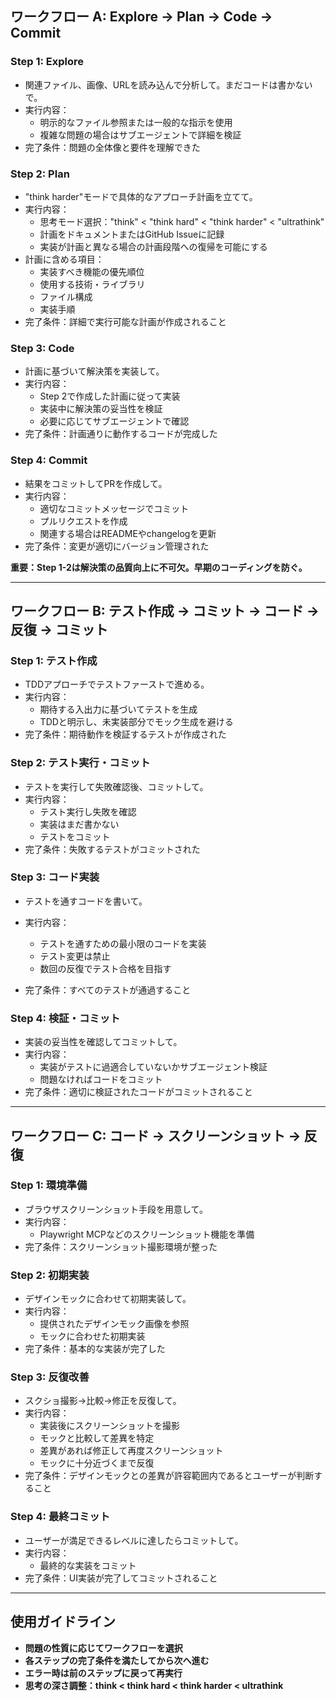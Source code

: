 ## ワークフロー A: Explore → Plan → Code → Commit

### Step 1: Explore
- 関連ファイル、画像、URLを読み込んで分析して。まだコードは書かないで。
- 実行内容：
  - 明示的なファイル参照または一般的な指示を使用
  - 複雑な問題の場合はサブエージェントで詳細を検証
- 完了条件：問題の全体像と要件を理解できた

### Step 2: Plan
- "think harder"モードで具体的なアプローチ計画を立てて。
- 実行内容：
  - 思考モード選択："think" < "think hard" < "think harder" < "ultrathink"
  - 計画をドキュメントまたはGitHub Issueに記録
  - 実装が計画と異なる場合の計画段階への復帰を可能にする
- 計画に含める項目：
  - 実装すべき機能の優先順位
  - 使用する技術・ライブラリ
  - ファイル構成
  - 実装手順
- 完了条件：詳細で実行可能な計画が作成されること

### Step 3: Code
- 計画に基づいて解決策を実装して。
- 実行内容：
  - Step 2で作成した計画に従って実装
  - 実装中に解決策の妥当性を検証
  - 必要に応じてサブエージェントで確認
- 完了条件：計画通りに動作するコードが完成した

### Step 4: Commit
- 結果をコミットしてPRを作成して。
- 実行内容：
  - 適切なコミットメッセージでコミット
  - プルリクエストを作成
  - 関連する場合はREADMEやchangelogを更新
- 完了条件：変更が適切にバージョン管理された

**重要：Step 1-2は解決策の品質向上に不可欠。早期のコーディングを防ぐ。**

---

## ワークフロー B: テスト作成 → コミット → コード → 反復 → コミット

### Step 1: テスト作成
- TDDアプローチでテストファーストで進める。
- 実行内容：
  - 期待する入出力に基づいてテストを生成
  - TDDと明示し、未実装部分でモック生成を避ける
- 完了条件：期待動作を検証するテストが作成された

### Step 2: テスト実行・コミット
- テストを実行して失敗確認後、コミットして。
- 実行内容：
  - テスト実行し失敗を確認
  - 実装はまだ書かない
  - テストをコミット
- 完了条件：失敗するテストがコミットされた

### Step 3: コード実装
- テストを通すコードを書いて。

- 実行内容：
  - テストを通すための最小限のコードを実装
  - テスト変更は禁止
  - 数回の反復でテスト合格を目指す
- 完了条件：すべてのテストが通過すること

### Step 4: 検証・コミット
- 実装の妥当性を確認してコミットして。
- 実行内容：
  - 実装がテストに過適合していないかサブエージェント検証
  - 問題なければコードをコミット
- 完了条件：適切に検証されたコードがコミットされること

---

## ワークフロー C: コード → スクリーンショット → 反復

### Step 1: 環境準備

- ブラウザスクリーンショット手段を用意して。
- 実行内容：
  - Playwright MCPなどのスクリーンショット機能を準備
- 完了条件：スクリーンショット撮影環境が整った

### Step 2: 初期実装
- デザインモックに合わせて初期実装して。
- 実行内容：
  - 提供されたデザインモック画像を参照
  - モックに合わせた初期実装
- 完了条件：基本的な実装が完了した

### Step 3: 反復改善
- スクショ撮影→比較→修正を反復して。
- 実行内容：
  - 実装後にスクリーンショットを撮影
  - モックと比較して差異を特定
  - 差異があれば修正して再度スクリーンショット
  - モックに十分近づくまで反復
- 完了条件：デザインモックとの差異が許容範囲内であるとユーザーが判断すること

### Step 4: 最終コミット
- ユーザーが満足できるレベルに達したらコミットして。
- 実行内容：
  - 最終的な実装をコミット
- 完了条件：UI実装が完了してコミットされること

---

## 使用ガイドライン

- **問題の性質に応じてワークフローを選択**
- **各ステップの完了条件を満たしてから次へ進む**
- **エラー時は前のステップに戻って再実行**
- **思考の深さ調整：think < think hard < think harder < ultrathink**
